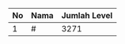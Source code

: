 | No | Nama            | Jumlah Level |
|----|-----------------|--------------|
| 1  | #    |    3271        |
